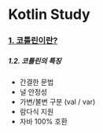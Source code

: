 # Kotlin Study
### [1. 코틀린이란?](https://github.com/jhlee910609/kotlin_basic/blob/master/app/src/main/java/com/example/junhee/kotlin_basic/MainActivity.kt)
##### 1.2. 코틀린의 특징
- 간결한 문법
- 널 안정성
- 가변/불변 구분 (val / var)
- 람다식 지원
- 자바 100% 호환